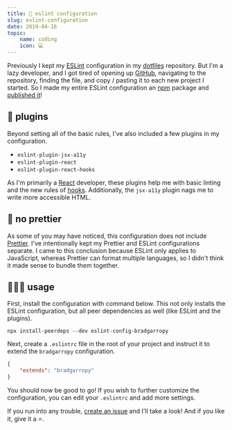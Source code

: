 ```yaml
---
title: 💎 eslint configuration
slug: eslint-configuration
date: 2019-04-16
topic:
    name: coding
    icon: 💻
---
```


Previously I kept my [ESLint][1] configuration in my [dotfiles][2] repository. But I'm a lazy developer, and I got tired of opening up [GitHub][3], navigating to the repository, finding the file, and copy / pasting it to each new project I started. So I made my entire ESLint configuration an [npm][4] package and [published it][5]!

## 🔌 plugins

Beyond setting all of the basic rules, I've also included a few plugins in my configuration.

-   `eslint-plugin-jsx-a11y`
-   `eslint-plugin-react`
-   `eslint-plugin-react-hooks`

As I'm primarily a [React][6] developer, these plugins help me with basic linting and the new rules of [hooks][7]. Additionally, the `jsx-a11y` plugin nags me to write more accessible HTML.

## 💋 no prettier

As some of you may have noticed, this configuration does not include [Prettier][8]. I've intentionally kept my Prettier and ESLint configurations separate. I came to this conclusion because ESLint only applies to JavaScript, whereas Prettier can format multiple languages, so I didn't think it made sense to bundle them together.

## 👨🏼‍🏫 usage

First, install the configuration with command below. This not only installs the ESLint configuration, but all peer dependencies as well (like ESLint and the plugins).

```
npx install-peerdeps --dev eslint-config-bradgarropy
```

Next, create a `.eslintrc` file in the root of your project and instruct it to extend the `bradgarropy` configuration.

```json
{
    "extends": "bradgarropy"
}
```

You should now be good to go! If you wish to further customize the configuration, you can edit your `.eslintrc` and add more settings.

If you run into any trouble, [create an issue][9] and I'll take a look! And if you like it, give it a ⭐.

[1]: https://eslint.org
[2]: https://github.com/bradgarropy/dotfiles
[3]: https://github.com
[4]: https://www.npmjs.com
[5]: https://www.npmjs.com/package/eslint-config-bradgarropy
[6]: https://reactjs.org
[7]: https://reactjs.org/docs/hooks-intro.html
[8]: https://prettier.io
[9]: https://github.com/bradgarropy/eslint-config-bradgarropy/issues
